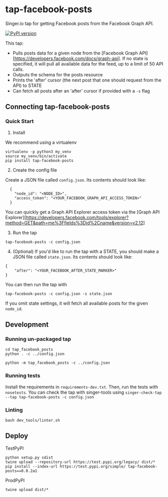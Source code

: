 # tap-facebook-posts
Singer.io tap for getting Facebook posts from the Facebook Graph API.


[![PyPI version](https://badge.fury.io/py/tap-facebook-posts.svg)](https://badge.fury.io/py/tap-facebook-posts)



This tap:
- Pulls posts data for a given node from the [Facebook Graph API][https://developers.facebook.com/docs/graph-api]. If no state is specified, it will pull all 
available data for the feed, up to a limit of 50 API calls.
- Outputs the schema for the posts resource
- Prints the 'after' cursor (the next post that one should request from the API) to STATE
- Can fetch all posts after an 'after' cursor if provided with a `-s` flag 

## Connecting tap-facebook-posts

### Quick Start

1. Install 

We recommend using a virtualenv
```
virtualenv -p python3 my_venv
source my_venv/bin/activate
pip install tap-facebook-posts
```

2. Create the config file

Create a JSON file called `config.json`. Its contents should look like:

```
  {
  	"node_id": "<NODE_ID>",
  	"access_token": "<YOUR_FACEBOOK_GRAPH_API_ACCESS_TOKEN>"
  }
```
You can quickly get a Graph API Explorer access token via the [Graph API Explorer][https://developers.facebook.com/tools/explorer?method=GET&path=me%3Ffields%3Did%2Cname&version=v2.12]

3. Run the tap
```
tap-facebook-posts -c config.json
```


4. (Optional) If you'd like to run the tap with a STATE, you should make a JSON file called `state.json`. Its contents should look like:
```
{
	"after": "<YOUR_FACEBOOK_AFTER_STATE_MARKER>"
}
```
You can then run the tap with
```
tap-facebook-posts -c config.json -s state.json
```
If you omit state settings, it will fetch all available posts for the given `node_id`.

## Development
### Running un-packaged tap
```
cd tap_facebook_posts
python . -c ../config.json
```
```
python -m tap_facebook_posts -c ../config.json
```

### Running tests
Install the requirements in `requirements-dev.txt`. Then, run the tests with `nosetests`.
You can check the tap with singer-tools using `singer-check-tap --tap tap-facebook-posts -c config.json`

### Linting
```
bash dev_tools/linter.sh
```

## Deploy
TestPyPI
```
python setup.py sdist
twine upload --repository-url https://test.pypi.org/legacy/ dist/*
pip install --index-url https://test.pypi.org/simple/ tap-facebook-posts==0.0.2a1
```

ProdPyPI
```
twine upload dist/*
```